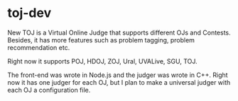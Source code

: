 # toj-dev
New TOJ is a Virtual Online Judge that supports different OJs and Contests. Besides, it has more features such as problem tagging, problem recommendation etc.

Right now it supports POJ, HDOJ, ZOJ, Ural, UVALive, SGU, TOJ.

The front-end was wrote in Node.js and the judger was wrote in C++. Right now it has one judger for each OJ, but I plan to make a universal judger with each OJ a configuration file.
